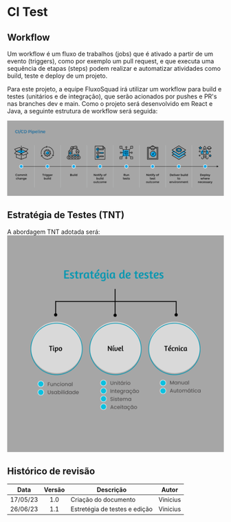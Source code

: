 # CI Test

## Workflow
Um workflow é um fluxo de trabalhos (jobs) que é ativado a partir de um evento (triggers), como por exemplo um pull request, e que executa uma sequência de etapas (steps) podem realizar e automatizar atividades como build, teste e deploy de um projeto.

Para este projeto, a equipe FluxoSquad irá utilizar um workflow para build e testes (unitários e de integração), que serão acionados por pushes e PR's nas branches dev e main. 
Como o projeto será desenvolvido em React e Java, a seguinte estrutura de workflow será seguida:

![CI Workflow](./img/CI_Workflow.png)

## Estratégia de Testes (TNT)
A abordagem TNT adotada será:          
![Estratégia de testes](./img/EstrategiaTestes.png)

## Histórico de revisão
|   Data   | Versão | Descrição                                  | Autor    |
| :------: | :----: | ------------------------------------------ | -------- |
| 17/05/23 |  1.0   | Criação do documento                       | Vinicius |
| 26/06/23 |  1.1   | Estretégia de testes e edição              | Vinicius |
